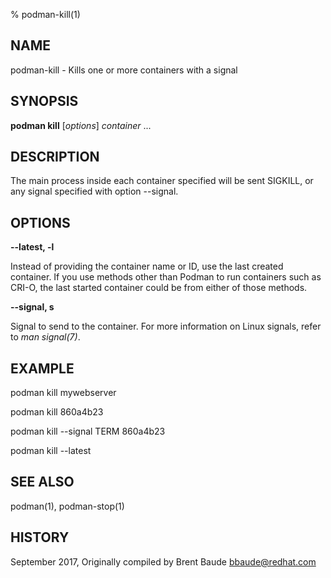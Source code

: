 % podman-kill(1)

## NAME
podman\-kill - Kills one or more containers with a signal

## SYNOPSIS
**podman kill** [*options*] *container* ...

## DESCRIPTION
The main process inside each container specified will be sent SIGKILL, or any signal specified with option --signal.

## OPTIONS
**--latest, -l**

Instead of providing the container name or ID, use the last created container. If you use methods other than Podman
to run containers such as CRI-O, the last started container could be from either of those methods.

**--signal, s**

Signal to send to the container. For more information on Linux signals, refer to *man signal(7)*.


## EXAMPLE

podman kill mywebserver

podman kill 860a4b23

podman kill --signal TERM 860a4b23

podman kill --latest

## SEE ALSO
podman(1), podman-stop(1)

## HISTORY
September 2017, Originally compiled by Brent Baude <bbaude@redhat.com>
